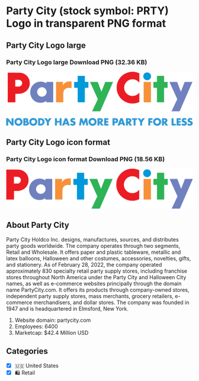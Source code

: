 # Party City (stock symbol: PRTY) Logo in transparent PNG format

## Party City Logo large

### Party City Logo large Download PNG (32.36 KB)

![Party City Logo large Download PNG (32.36 KB)](/img/orig/PRTY_BIG-56db3960.png)

## Party City Logo icon format

### Party City Logo icon format Download PNG (18.56 KB)

![Party City Logo icon format Download PNG (18.56 KB)](/img/orig/PRTY-dc8f4442.png)

## About Party City

Party City Holdco Inc. designs, manufactures, sources, and distributes party goods worldwide. The company operates through two segments, Retail and Wholesale. It offers paper and plastic tableware, metallic and latex balloons, Halloween and other costumes, accessories, novelties, gifts, and stationery. As of February 28, 2022, the company operated approximately 830 specialty retail party supply stores, including franchise stores throughout North America under the Party City and Halloween City names, as well as e-commerce websites principally through the domain name PartyCity.com. It offers its products through company-owned stores, independent party supply stores, mass merchants, grocery retailers, e-commerce merchandisers, and dollar stores. The company was founded in 1947 and is headquartered in Elmsford, New York.

1. Website domain: partycity.com
2. Employees: 6400
3. Marketcap: $42.4 Million USD


## Categories
- [x] 🇺🇸 United States
- [x] 🛍️ Retail
